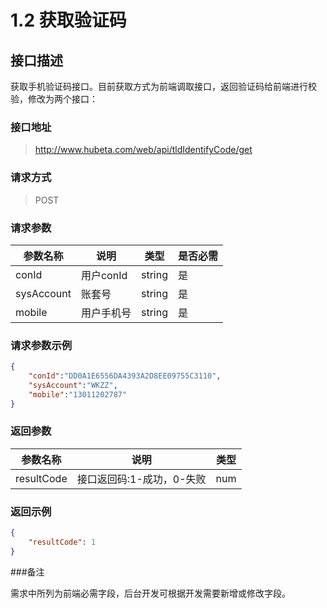 # 1.2 获取验证码

## 接口描述

获取手机验证码接口。目前获取方式为前端调取接口，返回验证码给前端进行校验，修改为两个接口：

### 接口地址

> http://www.hubeta.com/web/api/tldIdentifyCode/get

### 请求方式

> POST

### 请求参数

| 参数名称 |说明 |类型 |是否必需|
| --------- | ------------ | ------ | ----- |
| conId | 用户conId |string |是 |
| sysAccount| 账套号 |string |是 |
| mobile | 用户手机号 |string |是 |

### 请求参数示例

```json
{
    "conId":"DD0A1E6556DA4393A2D8EE09755C3110",
    "sysAccount":"WKZZ",
    "mobile":"13011202787"
}
```

### 返回参数

| 参数名称 |说明 |类型 |
| --------- | ------------ | ------ |
|resultCode| 接口返回码:1-成功，0-失败 | num |

### 返回示例

```json
{
    "resultCode": 1
}
```

###备注

需求中所列为前端必需字段，后台开发可根据开发需要新增或修改字段。
